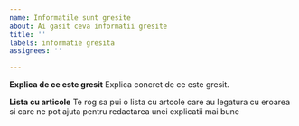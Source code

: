 ```yaml
---
name: Informatile sunt gresite
about: Ai gasit ceva informatii gresite
title: ''
labels: informatie gresita
assignees: ''

---
```


**Explica de ce este gresit**
Explica concret de ce este gresit. 

**Lista cu articole**
Te rog sa pui o lista cu artcole care au legatura cu eroarea si care ne pot ajuta pentru redactarea unei explicatii mai bune
